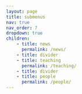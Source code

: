 ```yaml
---
layout: page
title: submenus
nav: true
nav_order: 7
dropdown: true
children:
    - title: news
      permalink: /news/
    - title: divider
    - title: teaching
      permalink: /teaching/
    - title: divider
    - title: people
      permalink: /people/  
---
```

